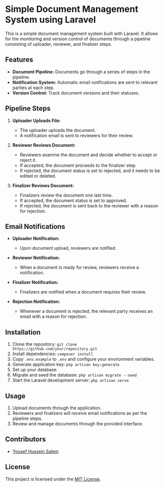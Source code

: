 # Simple Document Management System using Laravel

This is a simple document management system built with Laravel. It allows for the monitoring and version control of documents through a pipeline consisting of uploader, reviewer, and finalizer steps.

## Features

- **Document Pipeline:** Documents go through a series of steps in the pipeline.
- **Notification System:** Automatic email notifications are sent to relevant parties at each step.
- **Version Control:** Track document versions and their statuses.

## Pipeline Steps

1. **Uploader Uploads File:**
    - The uploader uploads the document.
    - A notification email is sent to reviewers for their review.

2. **Reviewer Reviews Document:**
    - Reviewers examine the document and decide whether to accept or reject it.
    - If accepted, the document proceeds to the finalizer step.
    - If rejected, the document status is set to rejected, and it needs to be edited or deleted.

3. **Finalizer Reviews Document:**
    - Finalizers review the document one last time.
    - If accepted, the document status is set to approved.
    - If rejected, the document is sent back to the reviewer with a reason for rejection.


## Email Notifications

- **Uploader Notification:**
    - Upon document upload, reviewers are notified.

- **Reviewer Notification:**
    - When a document is ready for review, reviewers receive a notification.

- **Finalizer Notification:**
    - Finalizers are notified when a document requires their review.

- **Rejection Notification:**
    - Whenever a document is rejected, the relevant party receives an email with a reason for rejection.

## Installation

1. Clone the repository: `git clone https://github.com/your/repository.git`
2. Install dependencies: `composer install`
3. Copy `.env.example` to `.env` and configure your environment variables.
4. Generate application key: `php artisan key:generate`
5. Set up your database.
6. Migrate and seed the database: `php artisan migrate --seed`
7. Start the Laravel development server: `php artisan serve`

## Usage

1. Upload documents through the application.
2. Reviewers and finalizers will receive email notifications as per the pipeline steps.
3. Review and manage documents through the provided interface.

## Contributors

- [Yousef Hussein Salem](https://github.com/yourname)


## License

This project is licensed under the [MIT License](LICENSE).
